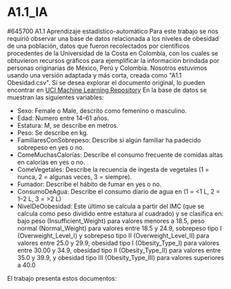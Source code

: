 # A1.1_IA
#645700
A1.1 Aprendizaje estadístico-automático 
Para este trabajo se nos requirió observar una base de datos relacionada a los niveles de obesidad de una población, datos que fueron recolectados por científicos procedentes de la Universidad de la Costa en Colombia, con los cuales se obtuvieron recursos gráficos para ejemplificar la información brindada por personas originarias de México, Perú y Colombia. Nosotros estuvimos usando una versión adaptada y más corta, creada como "A1.1 Obesidad.csv". Si se desea explorar el documento original, lo pueden encontrar en [UCI Machine Learning Repository](https://archive.ics.uci.edu/dataset/544/estimation+of+obesity+levels+based+on+eating+habits+and+physical+condition)
En la base de datos se muestran las siguientes variables:

* Sexo: Female o Male, descrito como femenino o masculino.
* Edad: Numero entre 14–61 años.
* Estatura: M, se describe en metros.
* Peso: Se describe en kg.
* FamiliaresConSobrepeso: Describe si algún familiar ha padecido sobrepeso en yes o no.
* ComeMuchasCalorías: Describe el consumo frecuente de comidas altas en calorías en yes o no.
* ComeVegetales: Describe la recuencia de ingesta de vegetales (1 = nunca, 2 = algunas veces, 3 = siempre).
* Fumador: Describe el hábito de fumar en yes o no.
* ConsumoDeAgua: Describe el consumo diario de agua en (1 = <1 L, 2 = 1–2 L, 3 = >2 L)
* NivelDeOobesidad: Este último se calcula a partir del IMC (que se calcula como peso dividido entre estatura al cuadrado) y se clasifica en: bajo peso (Insufficient_Weight) para valores menores a 18.5, peso normal (Normal_Weight) para valores entre 18.5 y 24.9, sobrepeso tipo I (Overweight_Level_I) y sobrepeso tipo II (Overweight_Level_II) para valores entre 25.0 y 29.9, obesidad tipo I (Obesity_Type_I) para valores entre 30.00 y 34.9, obesidad tipo II (Obesity_Type_II) para valores entre 35.0 y 39.9, y obesidad tipo III (Obesity_Type_III) para valores superiores a 40.0

El trabajo presenta estos documentos: 
